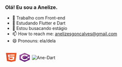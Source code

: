 ### Olá! Eu sou a Anelize.

- 🔭 Trabalho com Front-end
- 🌱 Estudando Flutter e Dart
- 🤔 Estou busacando estágio
- 📫 How to reach me: anelizesgoncalves@gmail.com
- 😄 Pronouns: ela/dela



<div style="display: inline_block"><br>
  <img align="center" alt="Ane-Js" height="30" width="40" src="https://raw.githubusercontent.com/devicons/devicon/master/icons/html5/html5-original.svg">
  <img align="center" alt="Ane-CSS" height="30" width="40" src="https://raw.githubusercontent.com/devicons/devicon/master/icons/csharp/csharp-original.svg">
 <img align="center" alt="Ane-Dart" height="30" widht="40"
   src="https://cdn.jsdelivr.net/gh/devicons/devicon/icons/dart/dart-original-wordmark.svg" />
          
          
</div>
